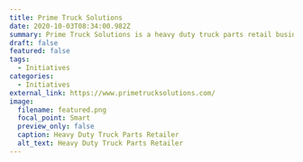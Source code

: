 ```yaml
---
title: Prime Truck Solutions
date: 2020-10-03T08:34:00.982Z
summary: Prime Truck Solutions is a heavy duty truck parts retail business, providing new truck and trailer parts, as well as a variety of accessories.
draft: false
featured: false
tags:
  - Initiatives
categories:
  - Initiatives
external_link: https://www.primetrucksolutions.com/
image:
  filename: featured.png
  focal_point: Smart
  preview_only: false
  caption: Heavy Duty Truck Parts Retailer
  alt_text: Heavy Duty Truck Parts Retailer
---
```

